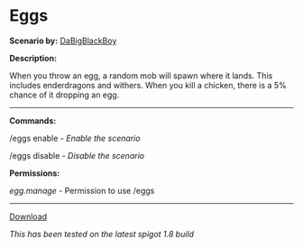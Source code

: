 # Eggs

**Scenario by:** [DaBigBlackBoy](https://www.reddit.com/u/DaBigBlackBoy)

**Description:**

When you throw an egg, a random mob will spawn where it lands. This includes enderdragons and withers. When you kill a chicken, there is a 5% chance of it dropping an egg.

___

**Commands:**

/eggs enable - *Enable the scenario*

/eggs disable - *Disable the scenario*

**Permissions:**

*egg.manage* - Permission to use /eggs

___
[Download](https://github.com/LeonTG77/Eggs/releases)

*This has been tested on the latest spigot 1.8 build*

